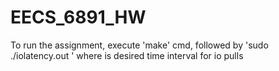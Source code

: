 # EECS_6891_HW
To run the assignment, execute 'make' cmd, followed by 'sudo ./iolatency.out <interval>' where <interval> is desired time interval for io pulls
